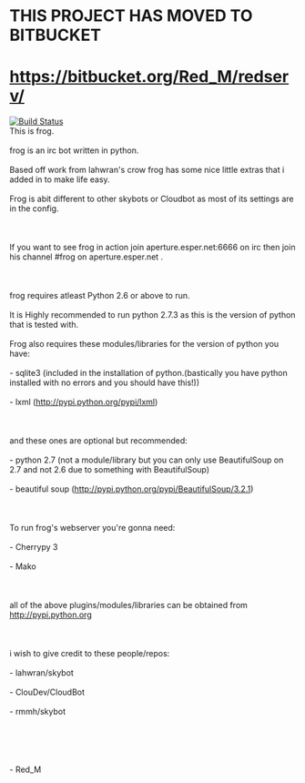 THIS PROJECT HAS MOVED TO BITBUCKET
===================================
https://bitbucket.org/Red_M/redserv/
====================================

<a href="https://secure.travis-ci.org/Red-M/frogbot.png"><img src="https://secure.travis-ci.org/Red-M/frogbot.png" alt="Build Status" /></a>
<br>This is frog.</br>
<br>frog is an irc bot written in python.</br>
<br>Based off work from lahwran's crow frog has some nice little extras that i added in to make life easy.</br>
<br>Frog is abit different to other skybots or Cloudbot as most of its settings are in the config.</br>
<br></br>
<br>If you want to see frog in action join aperture.esper.net:6666 on irc then join his channel #frog on aperture.esper.net .</br>
<br></br>
<br>frog requires atleast Python 2.6 or above to run.</br>
<br>It is Highly recommended to run python 2.7.3 as this is the version of python that is tested with.</br>
<br>Frog also requires these modules/libraries for the version of python you have:</br>
<br>- sqlite3  (included in the installation of python.(bastically you have python installed with no errors and you should have this!))</br>
<br>- lxml  (http://pypi.python.org/pypi/lxml)</br>
<br></br>
<br>and these ones are optional but recommended:</br>
<br>- python 2.7 (not a module/library but you can only use BeautifulSoup on 2.7 and not 2.6 due to something with BeautifulSoup)</br>
<br>- beautiful soup  (http://pypi.python.org/pypi/BeautifulSoup/3.2.1)</br>
<br></br>
<br>To run frog's webserver you're gonna need:</br>
<br>- Cherrypy 3</br>
<br>- Mako</br>
<br></br>
<br>all of the above plugins/modules/libraries can be obtained from http://pypi.python.org</br>
<br></br>
<br>i wish to give credit to these people/repos:</br>
<br>- lahwran/skybot</br>
<br>- ClouDev/CloudBot</br>
<br>- rmmh/skybot</br>
<br></br>
<br></br>
<br>- Red_M</br>
